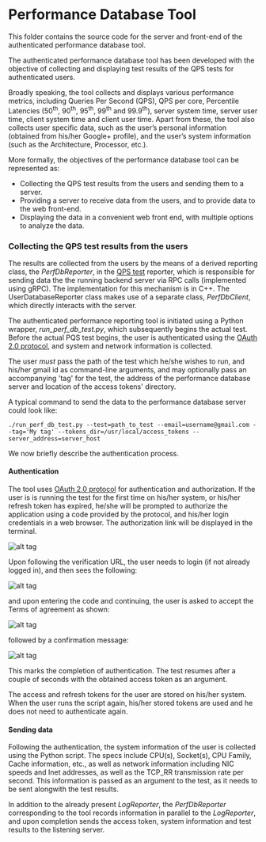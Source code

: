 # Performance Database Tool

This folder contains the source code for the server and front-end of the authenticated performance database tool.

The authenticated performance database tool has been developed with the objective of collecting and displaying test results of the QPS tests for authenticated users.

Broadly speaking, the tool collects and displays various performance metrics, including Queries Per Second (QPS), QPS per core, Percentile Latencies (50<sup>th</sup>, 90<sup>th</sup>, 95<sup>th</sup>, 99<sup>th</sup> and 99.9<sup>th</sup>), server system time, server user time, client system time and client user time. Apart from these, the tool also collects user specific data, such as the user’s personal information (obtained from his/her Google+ profile), and the user’s system information (such as the Architecture, Processor, etc.).

More formally, the objectives of the performance database tool can be represented as:

* Collecting the QPS test results from the users and sending them to a server.
* Providing a server to receive data from the users, and to provide data to the web front-end.
* Displaying the data in a convenient web front end, with multiple options to analyze the data.

### Collecting the QPS test results from the users

The results are collected from the users by the means of a derived reporting class, the _PerfDbReporter_,  in the [QPS test](https://github.com/grpc/grpc/tree/master/test/cpp/qps) reporter, which is responsible for sending data the the running backend server via RPC calls (implemented using gRPC). The implementation for this mechanism is in C++. The UserDatabaseReporter class makes use of a separate class, _PerfDbClient_, which directly interacts with the server.

The authenticated performance reporting tool is initiated using a Python wrapper, _run_perf_db_test.py_, which subsequently begins the actual test. Before the actual PQS test begins, the user is authenticated using the [OAuth 2.0 protocol](https://developers.google.com/identity/protocols/OAuth2), and system and network information is collected.

The user _must_ pass the path of the test which he/she wishes to run, and his/her gmail id as command-line arguments, and may optionally pass an accompanying 'tag' for the test, the address of the performance database server and location of the access tokens' directory.

A typical command to send the data to the performance database server could look like:

    ./run_perf_db_test.py --test=path_to_test --email=username@gmail.com --tag='My tag' --tokens_dir=/usr/local/access_tokens --server_address=server_host

We now briefly describe the authentication process.

#### Authentication

The tool uses [OAuth 2.0 protocol](https://developers.google.com/identity/protocols/OAuth2) for authentication and authorization. If the user is is running the test for the first time on his/her system, or his/her refresh token has expired, he/she will be prompted to authorize the application using a code provided by the protocol, and his/her login credentials in a web browser. The authorization link will be displayed in the terminal.

![alt tag](https://github.com/sidrakesh93/grpc-tools/blob/master/benchmarking/performance_db/images/Auth%20Terminal.png)

Upon following the verification URL, the user needs to login (if not already logged in), and then sees the following:

![alt tag](https://github.com/sidrakesh93/grpc-tools/blob/master/benchmarking/performance_db/images/Auth%20code.png)

and upon entering the code and continuing, the user is asked to accept the Terms of agreement as shown:

![alt tag](https://github.com/sidrakesh93/grpc-tools/blob/master/benchmarking/performance_db/images/Auth%20agreement.png)

followed by a confirmation message:

![alt tag](https://github.com/sidrakesh93/grpc-tools/blob/master/benchmarking/performance_db/images/Auth%20completion.png)

This marks the completion of authentication. The test resumes after a couple of seconds with the obtained access token as an argument.

The access and refresh tokens for the user are stored on his/her system. When the user runs the script again, his/her stored tokens are used and he does not need to authenticate again.

#### Sending data

Following the authentication, the system information of the user is collected using the Python script. The specs include CPU(s), Socket(s), CPU Family, Cache information, etc., as well as network information including NIC speeds and Inet addresses, as well as the TCP_RR transmission rate per second. This information is passed as an argument to the test, as it needs to be sent alongwith the test results.

In addition to the already present _LogReporter_, the _PerfDbReporter_ corresponding to the tool records information in parallel to the _LogReporter_, and upon completion sends the access token, system information and test results to the listening server.
